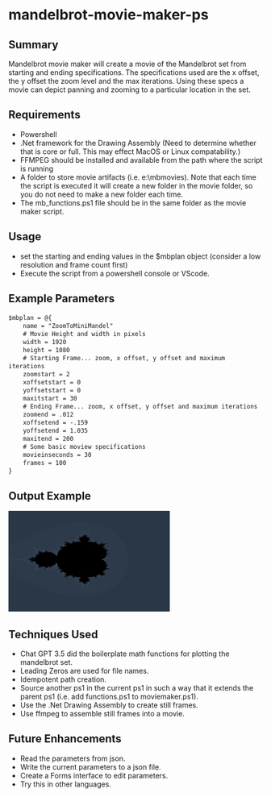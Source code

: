 # mandelbrot-movie-maker-ps

## Summary
Mandelbrot movie maker will create a movie of the Mandelbrot set from starting and ending specifications. The specifications used are the x offset, the y offset the zoom level and the max iterations. Using these specs a movie can depict panning and zooming to a particular location in the set.

## Requirements
* Powershell
* .Net framework for the Drawing Assembly (Need to determine whether that is core or full. This may effect MacOS or Linux compatability.)
* FFMPEG should be installed and available from the path where the script is running
* A folder to store movie artifacts (i.e. e:\mbmovies). Note that each time the script is executed it will create a new folder in the movie folder, so you do not need to make a new folder each time.
* The mb_functions.ps1 file should be in the same folder as the movie maker script.

## Usage
* set the starting and ending values in the $mbplan object (consider a low resolution and frame count first)
* Execute the script from a powershell console or VScode.

## Example Parameters
```
$mbplan = @{
    name = "ZoomToMiniMandel"
    # Movie Height and width in pixels
    width = 1920
    height = 1080
    # Starting Frame... zoom, x offset, y offset and maximum iterations
    zoomstart = 2
    xoffsetstart = 0
    yoffsetstart = 0
    maxitstart = 30
    # Ending Frame... zoom, x offset, y offset and maximum iterations
    zoomend = .012
    xoffsetend = -.159
    yoffsetend = 1.035
    maxitend = 200
    # Some basic moview specifications
    movieinseconds = 30
    frames = 100
}
```

## Output Example
![alt text](images/mb_5frame.gif)
## Techniques Used
* Chat GPT 3.5 did the boilerplate math functions for plotting the mandelbrot set.
* Leading Zeros are used for file names.
* Idempotent path creation.
* Source another ps1 in the current ps1 in such a way that it extends the parent ps1 (i.e. add functions.ps1 to moviemaker.ps1).
* Use the .Net Drawing Assembly to create still frames.
* Use ffmpeg to assemble still frames into a movie.

## Future Enhancements
* Read the parameters from json.
* Write the current parameters to a json file.
* Create a Forms interface to edit parameters.
* Try this in other languages.

